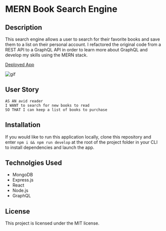 # MERN Book Search Engine

## Description
This search engine allows a user to search for their favorite books and save them to a list on their personal account. I refactored the original code from a REST API to a GraphQL API in order to learn more about GraphQL and develop my skills using the MERN stack. 

[Deployed App](https://rocky-thicket-97166.herokuapp.com/)

![gif](./assets/book-search.gif)

## User Story
```
AS AN avid reader
I WANT to search for new books to read
SO THAT I can keep a list of books to purchase
```

## Installation
If you would like to run this application locally, clone this repository and enter `npm i && npm run develop` at the root of the project folder in your CLI to install dependencies and launch the app. 

## Technolgies Used
- MongoDB
- Express.js
- React
- Node.js
- GraphQL

## License
This project is licensed under the MIT license.